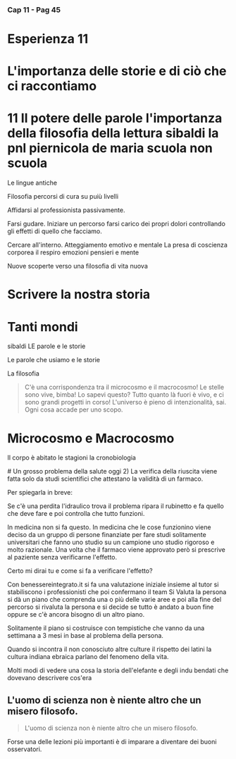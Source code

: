 ### Cap 11 - Pag 45

# Esperienza 11

# L'importanza delle storie e di ciò che ci raccontiamo

# 11 Il potere delle parole l'importanza della filosofia della lettura sibaldi la pnl piernicola de maria scuola non scuola


Le lingue antiche 

Filosofia percorsi di cura su puiù livelli

Affidarsi al professionista passivamente.

Farsi gudare. Iniziare un percorso farsi carico dei propri dolori controllando gli effetti di quello che facciamo. 

Cercare all'interno. Atteggiamento emotivo e mentale La presa di coscienza corporea il respiro emozioni pensieri e mente

Nuove scoperte verso una filosofia di vita nuova


# Scrivere la nostra storia


# Tanti mondi
sibaldi LE parole e le storie 

Le parole che usiamo e le storie

La filosofia
<!--stackedit_data:
eyJoaXN0b3J5IjpbMTc2NzkyMzU0OV19
-->

> C'è una corrispondenza tra il microcosmo e il macrocosmo! Le stelle sono vive, bimba! Lo sapevi questo? Tutto quanto là fuori è vivo, e ci sono grandi progetti in corso! L'universo è pieno di intenzionalità, sai. Ogni cosa accade per uno scopo. 


# Microcosmo e Macrocosmo

Il corpo è abitato le stagioni la cronobiologia

# Un grosso problema della salute oggi
2) La verifica della riuscita viene fatta solo da studi scientifici che attestano la validità di un farmaco.

Per spiegarla in breve:


Se c'è una perdita l'idraulico trova il problema ripara il rubinetto e fa quello che deve fare e poi controlla che tutto funzioni.

In medicina non si fa questo. In medicina che le cose funzionino viene deciso da un gruppo di persone finanziate per fare studi solitamente universitari che fanno uno studio su un campione uno studio rigoroso e molto razionale. Una volta che il farmaco viene approvato però si prescrive al paziente senza verificarne l'effetto.

Certo mi dirai tu e come si fa a verificare l'effetto?

Con benessereintegrato.it si fa una valutazione iniziale insieme al tutor si stabiliscono i professionisti che poi confermano il team
Si Valuta la persona si dà un piano che comprenda una o più delle varie aree e poi alla fine del percorso si rivaluta la persona e si decide se tutto è andato a buon fine oppure se c'è ancora bisogno di un altro piano.

Solitamente il piano si costruisce con tempistiche che vanno da una settimana a 3 mesi in base al problema della persona.


Quando si incontra il non conosciuto altre culture il rispetto dei latini la cultura indiana ebraica parlano del fenomeno della vita. 

Molti modi di vedere una cosa la storia dell'elefante e degli indu bendati che dovevano descrivere cos'era


## L'uomo di scienza non è niente altro che un misero filosofo.

> L'uomo di scienza non è niente altro che un misero filosofo.

Forse una delle lezioni più importanti è di imparare a diventare dei buoni osservatori.

<!--stackedit_data:
eyJoaXN0b3J5IjpbMTI2NzM2NzM3OV19
--> 